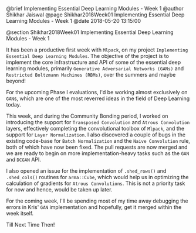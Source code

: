@brief Implementing Essential Deep Learning Modules - Week 1
@author Shikhar Jaiswal
@page Shikhar2018Week01 Implementing Essential Deep Learning Modules - Week 1
@date 2018-05-20 13:15:00

@section Shikhar2018Week01 Implementing Essential Deep Learning Modules - Week 1

It has been a productive first week with `Mlpack`, on my project `Implementing Essential Deep Learning Modules`. The objective of the project is to implement the core infrastructure and API of some of the essential deep learning modules, primarily `Generative Adversarial Networks (GANs)` and `Restricted Boltzmann Machines (RBMs)`, over the summers and maybe beyond!

For the upcoming Phase I evaluations, I'd be working almost exclusively on `GAN`s, which are one of the most reverred ideas in the field of Deep Learning today.

This week, and during the Community Bonding period, I worked on introducing the support for `Transposed Convolution` and `Atrous Convolution` layers, effectively completing the convolutional toolbox of `Mlpack`, and the support for `Layer Normalization`. I also discovered a couple of bugs in the existing code-base for `Batch Normalization` and the `Naive Convolution` rule, both of which have now been fixed. The pull requests are now merged and we are ready to begin on more implementation-heavy tasks such as the `GAN` and `DCGAN` API.

I also opened an issue for the implementation of `.shed_rows()` and `.shed_cols()` routines for `arma::Cube`, which would help us in optimizing the calculation of gradients for `Atrous Convolutions`. This is not a priority task for now and hence, would be taken up later.

For the coming week, I'll be spending most of my time away debugging the errors in Kris' `GAN` implementation and hopefully, get it merged within the week itself.

Till Next Time Then!
